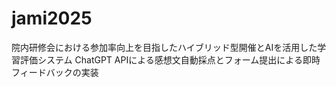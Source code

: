 # jami2025
院内研修会における参加率向上を目指したハイブリッド型開催とAIを活用した学習評価システム ChatGPT APIによる感想文自動採点とフォーム提出による即時フィードバックの実装
